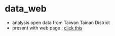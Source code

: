 # data_web
+ analysis open data from Taiwan Tainan District 
+ present with web page : [click this](https://luffy.ee.ncku.edu.tw/~santaboi/%E9%80%9A%E8%AD%98%E5%9C%B0%E5%9C%96(4)/web_page/index.html)
